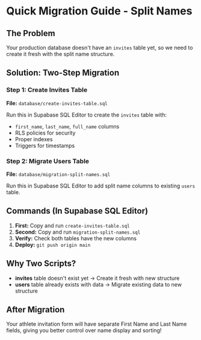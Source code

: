 # Quick Migration Guide - Split Names

## The Problem

Your production database doesn't have an `invites` table yet, so we need to create it fresh with the split name structure.

## Solution: Two-Step Migration

### Step 1: Create Invites Table

**File:** `database/create-invites-table.sql`

Run this in Supabase SQL Editor to create the `invites` table with:

- `first_name`, `last_name`, `full_name` columns
- RLS policies for security
- Proper indexes
- Triggers for timestamps

### Step 2: Migrate Users Table

**File:** `database/migration-split-names.sql`

Run this in Supabase SQL Editor to add split name columns to existing `users` table.

## Commands (In Supabase SQL Editor)

1. **First:** Copy and run `create-invites-table.sql`
2. **Second:** Copy and run `migration-split-names.sql`
3. **Verify:** Check both tables have the new columns
4. **Deploy:** `git push origin main`

## Why Two Scripts?

- **invites** table doesn't exist yet → Create it fresh with new structure
- **users** table already exists with data → Migrate existing data to new structure

## After Migration

Your athlete invitation form will have separate First Name and Last Name fields, giving you better control over name display and sorting!
